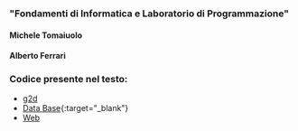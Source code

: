 ### "Fondamenti di Informatica e Laboratorio di Programmazione"
#### Michele Tomaiuolo
#### Alberto Ferrari

### Codice presente nel testo:
- [g2d](g2d)
- [Data Base](https://fondinfo.github.io/database){:target="_blank"}
- [Web](web)
